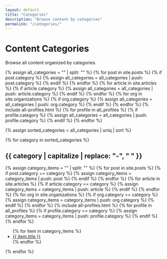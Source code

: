 ```yaml
---
layout: default
title: "Categories"
description: "Browse content by categories"
permalink: "/categories/"
---
```


# Content Categories

Browse all content organized by categories.

{% assign all_categories = "" | split: "" %}
{% for post in site.posts %}
  {% if post.category %}
    {% assign all_categories = all_categories | push: post.category %}
  {% endif %}
{% endfor %}
{% for article in site.articles %}
  {% if article.category %}
    {% assign all_categories = all_categories | push: article.category %}
  {% endif %}
{% endfor %}
{% for org in site.organizations %}
  {% if org.category %}
    {% assign all_categories = all_categories | push: org.category %}
  {% endif %}
{% endfor %}
{% include all-profiles.html %}
{% for profile in all_profiles %}
  {% if profile.category %}
    {% assign all_categories = all_categories | push: profile.category %}
  {% endif %}
{% endfor %}

{% assign sorted_categories = all_categories | uniq | sort %}

{% for category in sorted_categories %}
## {{ category | capitalize | replace: "-", " " }}

{% assign category_items = "" | split: "" %}
{% for post in site.posts %}
  {% if post.category == category %}
    {% assign category_items = category_items | push: post %}
  {% endif %}
{% endfor %}
{% for article in site.articles %}
  {% if article.category == category %}
    {% assign category_items = category_items | push: article %}
  {% endif %}
{% endfor %}
{% for org in site.organizations %}
  {% if org.category == category %}
    {% assign category_items = category_items | push: org.category %}
  {% endif %}
{% endfor %}
{% include all-profiles.html %}
{% for profile in all_profiles %}
  {% if profile.category == category %}
    {% assign category_items = category_items | push: profile.category %}
  {% endif %}
{% endfor %}

<ul>
{% for item in category_items %}
  <li><a href="{{ item.url }}">{{ item.title }}</a></li>
{% endfor %}
</ul>

{% endfor %}
